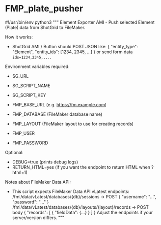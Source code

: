 # FMP_plate_pusher
#!/usr/bin/env python3
"""
Element Exporter AMI - Push selected Element (Plate) data from ShotGrid to FileMaker.

How it works:
- ShotGrid AMI / Button should POST JSON like:
    { "entity_type": "Element", "entity_ids": [1234, 2345, ...] }
  or send form data `ids=1234,2345,...`.

Environment variables required:
- SG_URL
- SG_SCRIPT_NAME
- SG_SCRIPT_KEY

- FMP_BASE_URL         (e.g. https://fm.example.com)
- FMP_DATABASE         (FileMaker database name)
- FMP_LAYOUT           (FileMaker layout to use for creating records)
- FMP_USER
- FMP_PASSWORD

Optional:
- DEBUG=true           (prints debug logs)
- RETURN_HTML=yes      (if you want the endpoint to return HTML when ?html=1)

Notes about FileMaker Data API:
- This script expects FileMaker Data API vLatest endpoints:
  /fmi/data/vLatest/databases/{db}/sessions  -> POST { "username": "...", "password": "..." }
  /fmi/data/vLatest/databases/{db}/layouts/{layout}/records -> POST body { "records": [ { "fieldData": {...} } ] }
  Adjust the endpoints if your server/version differs.
"""
